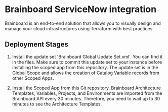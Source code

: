 # Brainboard ServiceNow integration

Brainboard is an end-to-end solution that allows you to visually design and manage your cloud infrastructures using Terraform with best practices.

## Deployment Stages

1. Install the update set 'Brainboard Global Update Set.xml'. You can find it in the files.
   Make sure to commit this update set to your instance before installing the scoped app from this repository.
   The update set is in the Global Scope and allows the creation of Catalog Variable records from other Scoped Apps.

2. Install the Scoped App from this Git repository.
   Brainboard Architecture Templates, Variables, Projects, and Environments are imported from the Brainboard API every 30 minutes.
   Therefore, you need to wait up to 30 minutes to see the Architecture Templates.
